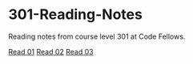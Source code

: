 # 301-Reading-Notes
Reading notes from course level 301 at Code Fellows.

[Read 01](read-01.md)
[Read 02](read-02.md)
[Read 03](read-03.md)